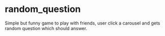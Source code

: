 # random_question
Simple but funny game to play with friends, user click a carousel and gets random question which should answer.
